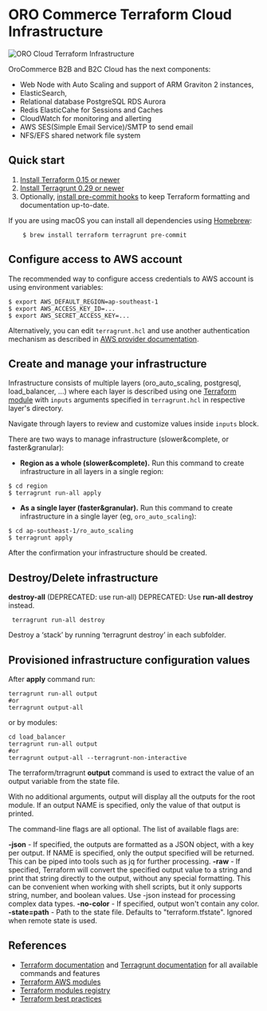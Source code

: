 # ORO Commerce Terraform Cloud Infrastructure 

![ORO Cloud Terraform Infrastructure](https://user-images.githubusercontent.com/9213670/135354428-cbcbd29a-65ea-4209-85d5-c0937fa51864.png)

OroCommerce B2B and B2C Cloud has the next components:
 - Web Node with Auto Scaling and support of ARM Graviton 2 instances,
 - ElasticSearch, 
 - Relational database PostgreSQL RDS Aurora
 - Redis ElasticCahe for Sessions and Caches 
 - CloudWatch for monitoring and allerting 
 - AWS SES(Simple Email Service)/SMTP to send email 
 - NFS/EFS shared network file system 

## Quick start

1. [Install Terraform 0.15 or newer](https://learn.hashicorp.com/tutorials/terraform/install-cli)
1. [Install Terragrunt 0.29 or newer](https://terragrunt.gruntwork.io/docs/getting-started/install/)
1. Optionally, [install pre-commit hooks](https://pre-commit.com/#install) to keep Terraform formatting and documentation up-to-date.

If you are using macOS you can install all dependencies using [Homebrew](https://brew.sh/):
```
    $ brew install terraform terragrunt pre-commit
```
## Configure access to AWS account

The recommended way to configure access credentials to AWS account is using environment variables:

```
$ export AWS_DEFAULT_REGION=ap-southeast-1
$ export AWS_ACCESS_KEY_ID=...
$ export AWS_SECRET_ACCESS_KEY=...
```

Alternatively, you can edit `terragrunt.hcl` and use another authentication mechanism as described in [AWS provider documentation](https://registry.terraform.io/providers/hashicorp/aws/latest/docs#authentication).

## Create and manage your infrastructure

Infrastructure consists of multiple layers (oro_auto_scaling, postgresql, load_balancer, ...) where each layer is described using one [Terraform module](https://www.terraform.io/docs/configuration/modules.html) with `inputs` arguments specified in `terragrunt.hcl` in respective layer's directory.

Navigate through layers to review and customize values inside `inputs` block.

There are two ways to manage infrastructure (slower&complete, or faster&granular):
- **Region as a whole (slower&complete).** Run this command to create infrastructure in all layers in a single region:

```
$ cd region
$ terragrunt run-all apply
```

- **As a single layer (faster&granular).** Run this command to create infrastructure in a single layer (eg, `oro_auto_scaling`):

```
$ cd ap-southeast-1/ro_auto_scaling
$ terragrunt apply
```

After the confirmation your infrastructure should be created.

## Destroy/Delete infrastructure

**destroy-all** (DEPRECATED: use run-all)
DEPRECATED: Use **run-all destroy** instead.

```
 terragrunt run-all destroy
```

Destroy a ‘stack’ by running ‘terragrunt destroy’ in each subfolder.

## Provisioned infrastructure configuration values
After **apply** command run:
```
terragrunt run-all output
#or
terragrunt output-all
```
or by modules:
```
cd load_balancer
terragrunt run-all output
#or
terragrunt output-all --terragrunt-non-interactive
```

The terraform/trragrunt **output** command is used to extract the value of an output variable from the state file.

With no additional arguments, output will display all the outputs for the root module. If an output NAME is specified, only the value of that output is printed.

The command-line flags are all optional. The list of available flags are:

**-json** - If specified, the outputs are formatted as a JSON object, with a key per output. If NAME is specified, only the output specified will be returned. This can be piped into tools such as jq for further processing.
**-raw** - If specified, Terraform will convert the specified output value to a string and print that string directly to the output, without any special formatting. This can be convenient when working with shell scripts, but it only supports string, number, and boolean values. Use -json instead for processing complex data types.
**-no-color** - If specified, output won't contain any color.
**-state=path** - Path to the state file. Defaults to "terraform.tfstate". Ignored when remote state is used.

## References

* [Terraform documentation](https://www.terraform.io/docs/) and [Terragrunt documentation](https://terragrunt.gruntwork.io/docs/) for all available commands and features
* [Terraform AWS modules](https://github.com/terraform-aws-modules/)
* [Terraform modules registry](https://registry.terraform.io/)
* [Terraform best practices](https://www.terraform-best-practices.com/)


